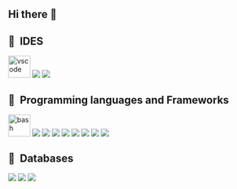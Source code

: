 ## Hi there 👋

<!--
**rubmanb/rubmanb** is a ✨ _special_ ✨ repository because its `README.md` (this file) appears on your GitHub profile.

Here are some ideas to get you started:

- 🔭 I’m currently working on ...
- 🌱 I’m currently learning ...
- 👯 I’m looking to collaborate on ...
- 🤔 I’m looking for help with ...
- 💬 Ask me about ...
- 📫 How to reach me: ...
- 😄 Pronouns: ...
- ⚡ Fun fact: ...
-->

<h2> 🚀 &nbsp;IDES</h2>
<p align="left">
    <img src="https://cdn.jsdelivr.net/gh/devicons/devicon/icons/vscode/vscode-original.svg" alt="vscode" width="45" height="45"/>
    <img src="https://cdn.jsdelivr.net/gh/devicons/devicon@latest/icons/androidstudio/androidstudio-original.svg" />
    <img src="https://cdn.jsdelivr.net/gh/devicons/devicon@latest/icons/intellij/intellij-original.svg" />
 
</p>

<h2> 🚀 &nbsp;Programming languages and Frameworks</h2>
<p align="left">
     <img src="https://cdn.jsdelivr.net/gh/devicons/devicon/icons/bash/bash-original.svg" alt="bash" width="45" height="45"/>
    <img src="https://cdn.jsdelivr.net/gh/devicons/devicon@latest/icons/angular/angular-original.svg" />
    <img src="https://cdn.jsdelivr.net/gh/devicons/devicon@latest/icons/bootstrap/bootstrap-original.svg" />
    <img src="https://cdn.jsdelivr.net/gh/devicons/devicon@latest/icons/flutter/flutter-original.svg" />
    <img src="https://cdn.jsdelivr.net/gh/devicons/devicon@latest/icons/docker/docker-original.svg" />
    <img src="https://cdn.jsdelivr.net/gh/devicons/devicon@latest/icons/java/java-original.svg" />
    <img src="https://cdn.jsdelivr.net/gh/devicons/devicon@latest/icons/javascript/javascript-original.svg" />
    <img src="https://cdn.jsdelivr.net/gh/devicons/devicon@latest/icons/kotlin/kotlin-original.svg" />
    <img src="https://cdn.jsdelivr.net/gh/devicons/devicon@latest/icons/dart/dart-original.svg" />
</p>

<h2> 💾 &nbsp;Databases</h2>
<p align="left">
    <img src="https://cdn.jsdelivr.net/gh/devicons/devicon@latest/icons/mysql/mysql-original.svg" />
    <img src="https://cdn.jsdelivr.net/gh/devicons/devicon@latest/icons/postgresql/postgresql-original.svg" />
    <img src="https://cdn.jsdelivr.net/gh/devicons/devicon@latest/icons/sqlite/sqlite-original.svg" />
  
</p>     
